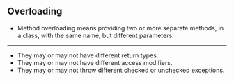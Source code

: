## Overloading

- Method overloading means providing two or more separate methods, in a class, with the same name, but different parameters.

---

- They may or may not have different return types.
- They may or may not have different access modifiers.
- They may or may not throw different checked or unchecked exceptions.
